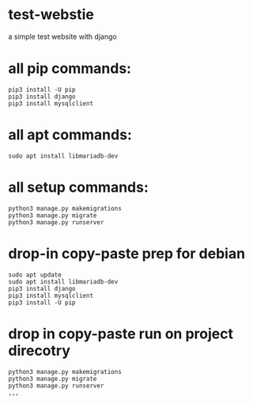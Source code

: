# test-webstie
a simple test website with django

# all pip commands:
```shell
pip3 install -U pip
pip3 install django
pip3 install mysqlclient
```
# all apt commands:
```shell
sudo apt install libmariadb-dev
```
# all setup commands:
```shell
python3 manage.py makemigrations
python3 manage.py migrate
python3 manage.py runserver
```

# drop-in copy-paste prep for debian
```shell
sudo apt update
sudo apt install libmariadb-dev
pip3 install django
pip3 install mysqlclient
pip3 install -U pip
```
# drop in copy-paste run on project direcotry
```shell
python3 manage.py makemigrations
python3 manage.py migrate
python3 manage.py runserver
,,,

